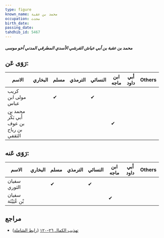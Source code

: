 ```yaml
---
type: figure
known_name: محمد بن عقبة
occupation: محدث
birth_date:
passing_date:
tahdhib_id: 5467
---
```

##### محمد بن عقبة بن أبي عياش القرشي الأسدي المطرقي المدني أخو موسى

## رَوَى عَن:
| الاسم                                    | البخاري | مسلم | الترمذي | النسائي | ابن ماجه | أبي داود | Others |
| ---------------------------------------- | ------- | ---- | ------- | ------- | -------- | -------- | ------ |
| كريب مولى ابن عباس                       |         | ✔    |         | ✔       |          |          |        |
| محمد بن أَبي بَكْر بن عوف بن رياح الثقفي |         |      |         |         | ✔        |          |        |
## رَوَى عَنه:
| الاسم               | البخاري | مسلم | الترمذي | النسائي | ابن ماجه | أبي داود | Others |
| ------------------- | ------- | ---- | ------- | ------- | -------- | -------- | ------ |
| سفيان الثوري        |         | ✔    |         | ✔       |          |          |        |
| سفيان بْن عُيَيْنَة |         |      |         |         | ✔        |          |        |
## مراجع
- [تهذيب الكمال ٢٦-١٢٠](obsidian://open?vault=Tahdhib-al-Kamal&file=Figures/٥٤٦٧-محمد%20بن%20عقبة%20بن%20أبي%20عياش%20القرشي%20الأسدي%20المطرقي%20المدني%20أخو%20موسى) ([رابط الشاملة](https://shamela.ws/book/3722/13868))